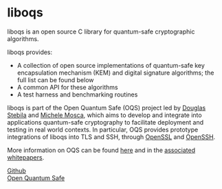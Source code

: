 # liboqs
liboqs is an open source C library for quantum-safe cryptographic algorithms. 

liboqs provides: 

* A collection of open source implementations of quantum-safe key encapsulation mechanism (KEM) and digital signature algorithms; the full list can be found below 
* A common API for these algorithms 
* A test harness and benchmarking routines 

liboqs is part of the Open Quantum Safe (OQS) project led by [Douglas Stebila](https://www.douglas.stebila.ca/research/) and [Michele Mosca](http://faculty.iqc.uwaterloo.ca/mmosca/), which aims to develop and integrate into applications quantum-safe cryptography to facilitate deployment and testing in real world contexts. In particular, OQS provides prototype integrations of liboqs into TLS and SSH, through [OpenSSL](https://github.com/open-quantum-safe/openssl) and [OpenSSH](https://github.com/open-quantum-safe/openssh-portable).

More information on OQS can be found [here](https://openquantumsafe.org/) and in the [associated](https://openquantumsafe.org/papers/SAC-SteMos16.pdf) [whitepapers](https://openquantumsafe.org/papers/NISTPQC-CroPaqSte19.pdf).

[Github](https://github.com/open-quantum-safe/liboqs)\
[Open Quantum Safe](https://openquantumsafe.org/)
